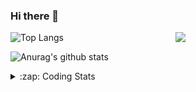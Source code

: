 ### Hi there 👋

<!--
**tao8687/tao8687** is a ✨ _special_ ✨ repository because its `README.md` (this file) appears on your GitHub profile.

Here are some ideas to get you started:

- 🔭 I’m currently working on ...
- 🌱 I’m currently learning ...
- 👯 I’m looking to collaborate on ...
- 🤔 I’m looking for help with ...
- 💬 Ask me about ...
- 📫 How to reach me: ...
- 😄 Pronouns: ...
- ⚡ Fun fact: ...
-->

<img align='right' src="https://media.giphy.com/media/M9gbBd9nbDrOTu1Mqx/giphy.gif" width="240">

  
![Top Langs](https://github-readme-stats.vercel.app/api/top-langs/?username=tao8687&layout=compact&title_color=23238E&text_color=A67D3D)

![Anurag's github stats](https://github-readme-stats.vercel.app/api?username=tao8687&show_icons=true&&text_color=A67D3D&title_color=23238E&show_icons=false&count_private=true&hide=stars)

<details>
  <summary>:zap: Coding Stats</summary>
  <br>
    
<!--START_SECTION:waka-->
![Code Time](http://img.shields.io/badge/Code%20Time-1%2C309%20hrs%2048%20mins-blue)

![Profile Views](http://img.shields.io/badge/Profile%20Views-0-blue)

**🐱 My GitHub Data** 

> 📦 1.5 MB Used in GitHub's Storage 
 > 
> 🏆 154 Contributions in the Year 2023
 > 
> 🚫 Not Opted to Hire
 > 
> 📜 50 Public Repositories 
 > 
> 🔑 22 Private Repositories 
 > 
**I'm an Early 🐤** 

```text
🌞 Morning                1022 commits        █████████████████████░░░░   83.36 % 
🌆 Daytime                84 commits          ██░░░░░░░░░░░░░░░░░░░░░░░   06.85 % 
🌃 Evening                116 commits         ██░░░░░░░░░░░░░░░░░░░░░░░   09.46 % 
🌙 Night                  4 commits           ░░░░░░░░░░░░░░░░░░░░░░░░░   00.33 % 
```
📅 **I'm Most Productive on Wednesday** 

```text
Monday                   177 commits         ████░░░░░░░░░░░░░░░░░░░░░   14.44 % 
Tuesday                  164 commits         ███░░░░░░░░░░░░░░░░░░░░░░   13.38 % 
Wednesday                230 commits         █████░░░░░░░░░░░░░░░░░░░░   18.76 % 
Thursday                 155 commits         ███░░░░░░░░░░░░░░░░░░░░░░   12.64 % 
Friday                   172 commits         ████░░░░░░░░░░░░░░░░░░░░░   14.03 % 
Saturday                 168 commits         ███░░░░░░░░░░░░░░░░░░░░░░   13.70 % 
Sunday                   160 commits         ███░░░░░░░░░░░░░░░░░░░░░░   13.05 % 
```


📊 **This Week I Spent My Time On** 

```text
🕑︎ Time Zone: Asia/Shanghai

💬 Programming Languages: 
C                        12 hrs 46 mins      ██████████████░░░░░░░░░░░   54.42 % 
Text                     5 hrs 48 mins       ██████░░░░░░░░░░░░░░░░░░░   24.71 % 
Python                   3 hrs 25 mins       ████░░░░░░░░░░░░░░░░░░░░░   14.59 % 
Makefile                 1 hr 5 mins         █░░░░░░░░░░░░░░░░░░░░░░░░   04.64 % 
Bash                     20 mins             ░░░░░░░░░░░░░░░░░░░░░░░░░   01.49 % 

🔥 Editors: 
VS Code                  23 hrs 28 mins      █████████████████████████   100.00 % 

🐱‍💻 Projects: 
vc0768                   23 hrs 26 mins      █████████████████████████   99.88 % 
sylixOS                  1 min               ░░░░░░░░░░░░░░░░░░░░░░░░░   00.12 % 

💻 Operating System: 
Linux                    23 hrs 28 mins      █████████████████████████   100.00 % 
```

**I Mostly Code in Python** 

```text
Python                   9 repos             ████████░░░░░░░░░░░░░░░░░   31.03 % 
C++                      7 repos             ██████░░░░░░░░░░░░░░░░░░░   24.14 % 
JavaScript               2 repos             ██░░░░░░░░░░░░░░░░░░░░░░░   06.90 % 
Batchfile                1 repo              █░░░░░░░░░░░░░░░░░░░░░░░░   03.45 % 
HTML                     1 repo              █░░░░░░░░░░░░░░░░░░░░░░░░   03.45 % 
```



**Timeline**

![Lines of Code chart](https://raw.githubusercontent.com/tao8687/tao8687/master/assets/bar_graph.png)


 Last Updated on 01/06/2023 02:03:19 UTC
<!--END_SECTION:waka-->
</details>
